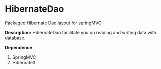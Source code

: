 HibernateDao
============

Packaged Hibernate Dao layout for springMVC

<b>Description:</b>
HibernateDao facilitate you on reading and writing data with database.

<b>Dependence</b>
1. SpringMVC
2. Hibernate3
